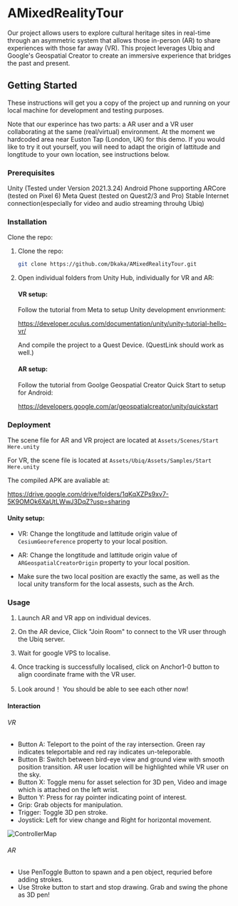 # AMixedRealityTour
Our project allows users to explore cultural heritage sites in real-time through an asymmetric system that allows those in-person (AR) to share experiences with those far away (VR).  This project leverages Ubiq and Google's Geospatial Creator to create an immersive experience that bridges the past and present.

## Getting Started

These instructions will get you a copy of the project up and running on your local machine for development and testing purposes.

Note that our experince has two parts: a AR user and a VR user collaborating at the same (real/virtual) environment. At the moment we hardcoded area near Euston Tap (London, UK) for this demo. If you would like to try it out yourself, you will need to adapt the origin of lattitude and longtitude to your own location, see instructions below.

### Prerequisites
Unity (Tested under Version 2021.3.24)
Android Phone supporting ARCore (tested on Pixel 6)
Meta Quest (tested on Quest2/3 and Pro)
Stable Internet connection(especially for video and audio streaming throuhg Ubiq)




### Installation
Clone the repo:
1. Clone the repo:
   ```sh
   git clone https://github.com/Dkaka/AMixedRealityTour.git
2. Open individual folders from Unity Hub, individually for VR and AR:

    #### VR setup:
    Follow the tutorial from Meta to setup Unity development envrionment:

    https://developer.oculus.com/documentation/unity/unity-tutorial-hello-vr/


    And compile the project to a Quest Device. (QuestLink should work as well.)


    #### AR setup:

    Follow the tutorial from Goolge Geospatial Creator Quick Start to setup for Android:

    https://developers.google.com/ar/geospatialcreator/unity/quickstart


### Deployment
The scene file for AR and VR project are located at `Assets/Scenes/Start Here.unity`

For VR, the scene file is located at   `Assets/Ubiq/Assets/Samples/Start Here.unity`

The compiled APK are avaliable at:

https://drive.google.com/drive/folders/1qKqXZPs9xv7-5K9OMOk6XaUtLWwJ3DqZ?usp=sharing


#### Unity setup:

- VR: Change the longtitude and lattitude origin value of `CesiumGeoreference` property to your local position.

- AR: Change the longtitude and lattitude origin value of `ARGeospatialCreatorOrigin` property to your local position.

- Make sure the two local position are exactly the same, as well as the local unity transform for the local assests, such as the Arch.

### Usage

1. Launch AR and VR app on individual devices.
2. On the AR device, Click "Join Room" to connect to the VR user through the Ubiq server.
3. Wait for google VPS to localise.

4. Once tracking is successfully localised, click on Anchor1-0 button to align coordinate frame with the VR user.
5. Look around！ You should be able to see each other now!

#### Interaction
###### VR
- Button A: Teleport to the point of the ray intersection. Green ray indicates teleportable and red ray indicates un-teleporable.
- Button B: Switch between bird-eye view and ground view with smooth position transition. AR user location will be highlighted while VR user on the sky.
- Button X: Toggle menu for asset selection for 3D pen, Video and image which is attached on the left wrist.
- Button Y: Press for ray pointer indicating point of interest.
- Grip: Grab objects for manipulation.
- Trigger: Toggle 3D pen stroke.
- Joystick: Left for view change and Right for horizontal movement.

![ControllerMap](image/controller_keymap.png)

###### AR 

- Use PenToggle Button to spawn and a pen object, requried before adding strokes.
- Use Stroke button to start and stop drawing. Grab and swing the phone as 3D pen!
